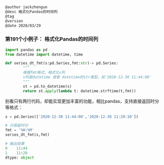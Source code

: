 
```markdown
@author jackzhenguo
@desc 格式化Pandas的时间列
@tag
@version 
@date 2020/03/29
```

### 第191个小例子： 格式化Pandas的时间列



```python
import pandas as pd 
from datetime import datetime, time 

def series_dt_fmt(s:pd.Series,fmt:str)-> pd.Series: 
        """
        根据fmt格式，格式化s列
        s列是datetime 或者 datetime的str类型，如'2020-12-30 11:44:00' 
        """
        st = pd.to_datetime(s)
        return st.apply(lambda t: datetime.strftime(t,fmt))
```

别看只有两行代码，却能实现更加丰富的功能，相比pandas，支持直接返回时分等格式：

```python
s = pd.Series(['2020-12-30 11:44:00','2020-12-30 11:20:10'])

# 只保留时分
fmt = '%H:%M'
series_dt_fmt(s,fmt)

# 输出结果
0    11:44
1    11:20
dtype: object
```